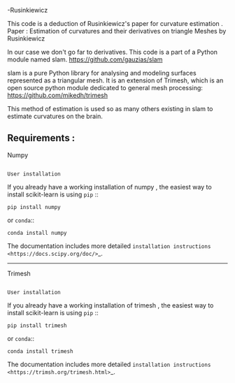 -Rusinkiewicz

This code is a deduction of Rusinkiewicz's paper for curvature estimation . 
Paper : Estimation of curvatures and their derivatives on triangle Meshes by Rusinkiewicz

In our case we don't go far to derivatives. This code is a part of a Python module named slam.
https://github.com/gauzias/slam 

slam is a pure Python library for analysing and modeling surfaces represented as a triangular mesh. It is an extension of Trimesh, which is an open source python module dedicated to general mesh processing: 
https://github.com/mikedh/trimesh

This method of estimation is used so as many others existing in slam to estimate curvatures on the brain.

Requirements :
------------

Numpy
~~~~~~~~~~~~~~~~~

User installation
~~~~~~~~~~~~~~~~~

If you already have a working installation of numpy ,
the easiest way to install scikit-learn is using ``pip``   ::

    pip install numpy

or ``conda``::

    conda install numpy

The documentation includes more detailed `installation instructions <https://docs.scipy.org/doc/>`_.

------------

Trimesh
~~~~~~~~~~~~~~~~~

User installation
~~~~~~~~~~~~~~~~~

If you already have a working installation of trimesh ,
the easiest way to install scikit-learn is using ``pip``   ::

    pip install trimesh

or ``conda``::

    conda install trimesh

The documentation includes more detailed `installation instructions <https://trimsh.org/trimesh.html>`_.

  
